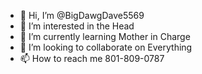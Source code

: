 - 👋 Hi, I’m @BigDawgDave5569
- 👀 I’m interested in the Head
- 🌱 I’m currently learning Mother in Charge
- 💞️ I’m looking to collaborate on Everything 
- 📫 How to reach me 801-809-0787

<!---
BigDawgDave5569/BigDawgDave5569 is a ✨ special ✨ repository because its `README.md` (this file) appears on your GitHub profile.
You can click the Preview link to take a look at your changes.
--->
